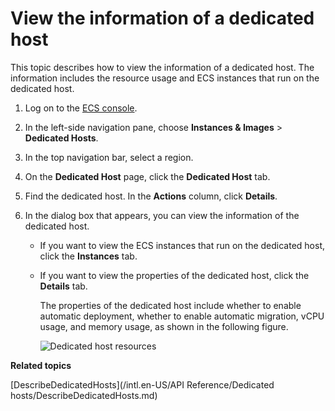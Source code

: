 # View the information of a dedicated host

This topic describes how to view the information of a dedicated host. The information includes the resource usage and ECS instances that run on the dedicated host.

1.  Log on to the [ECS console](https://ecs.console.aliyun.com).

2.  In the left-side navigation pane, choose **Instances & Images** \> **Dedicated Hosts**.

3.  In the top navigation bar, select a region.

4.  On the **Dedicated Host** page, click the **Dedicated Host** tab.

5.  Find the dedicated host. In the **Actions** column, click **Details**.

6.  In the dialog box that appears, you can view the information of the dedicated host.

    -   If you want to view the ECS instances that run on the dedicated host, click the **Instances** tab.
    -   If you want to view the properties of the dedicated host, click the **Details** tab.

        The properties of the dedicated host include whether to enable automatic deployment, whether to enable automatic migration, vCPU usage, and memory usage, as shown in the following figure.

        ![Dedicated host resources](https://static-aliyun-doc.oss-accelerate.aliyuncs.com/assets/img/en-US/1951978061/p54198.png)


**Related topics**  


[DescribeDedicatedHosts](/intl.en-US/API Reference/Dedicated hosts/DescribeDedicatedHosts.md)

